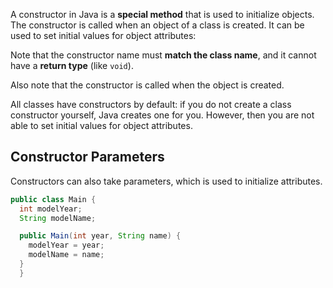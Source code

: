 A constructor in Java is a **special method** that is used to initialize objects. The constructor is called when an object of a class is created. It can be used to set initial values for object attributes:

Note that the constructor name must **match the class name**, and it cannot have a **return type** (like `void`).

Also note that the constructor is called when the object is created.

All classes have constructors by default: if you do not create a class constructor yourself, Java creates one for you. However, then you are not able to set initial values for object attributes.
## Constructor Parameters

Constructors can also take parameters, which is used to initialize attributes.
```java
public class Main {
  int modelYear;
  String modelName;

  public Main(int year, String name) {
    modelYear = year;
    modelName = name;
  }
  }
```